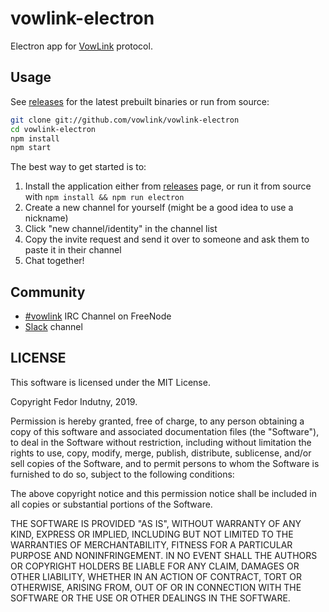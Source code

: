 # vowlink-electron

Electron app for [VowLink][] protocol.

## Usage

See [releases][] for the latest prebuilt binaries or run from source:
```sh
git clone git://github.com/vowlink/vowlink-electron
cd vowlink-electron
npm install
npm start
```

The best way to get started is to:
1. Install the application either from [releases][] page, or run it from source
with `npm install && npm run electron`
2. Create a new channel for yourself (might be a good idea to use a nickname)
4. Click "new channel/identity" in the channel list
5. Copy the invite request and send it over to someone and ask them to
   paste it in their channel
6. Chat together!

## Community

* [#vowlink][irc] IRC Channel on FreeNode
* [Slack][] channel

## LICENSE

This software is licensed under the MIT License.

Copyright Fedor Indutny, 2019.

Permission is hereby granted, free of charge, to any person obtaining a
copy of this software and associated documentation files (the
"Software"), to deal in the Software without restriction, including
without limitation the rights to use, copy, modify, merge, publish,
distribute, sublicense, and/or sell copies of the Software, and to permit
persons to whom the Software is furnished to do so, subject to the
following conditions:

The above copyright notice and this permission notice shall be included
in all copies or substantial portions of the Software.

THE SOFTWARE IS PROVIDED "AS IS", WITHOUT WARRANTY OF ANY KIND, EXPRESS
OR IMPLIED, INCLUDING BUT NOT LIMITED TO THE WARRANTIES OF
MERCHANTABILITY, FITNESS FOR A PARTICULAR PURPOSE AND NONINFRINGEMENT. IN
NO EVENT SHALL THE AUTHORS OR COPYRIGHT HOLDERS BE LIABLE FOR ANY CLAIM,
DAMAGES OR OTHER LIABILITY, WHETHER IN AN ACTION OF CONTRACT, TORT OR
OTHERWISE, ARISING FROM, OUT OF OR IN CONNECTION WITH THE SOFTWARE OR THE
USE OR OTHER DEALINGS IN THE SOFTWARE.

[VowLink]: https://github.com/vowlink/vowlink-protocol
[releases]: https://github.com/vowlink/vowlink-electron/releases
[irc]: https://webchat.freenode.net/?channel=#vowlink
[Slack]: https://join.slack.com/t/vowlink/shared_invite/enQtNzM1MjEzMjM1Njg2LTg2NGM2YjI0ODA0YWQ3ZDJhMGE5NTU2YTc0MTZhZGNjY2EzYjc2NmUzMTFmNTZlOGE0ZmZkMTQxMGNkMTdhYzQ
